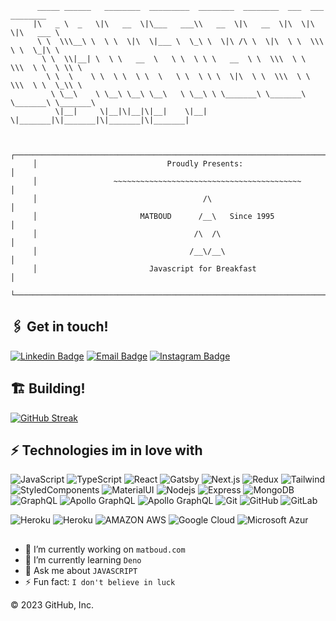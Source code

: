                
          _____ ______   ________  _________  ________  ________  ___  ___  ________     
         |\   _ \  _   \|\   __  \|\___   ___\\   __  \|\   __  \|\  \|\  \|\   ___ \    
          \ \  \\\__\ \  \ \  \|\  \|___ \  \_\ \  \|\ /\ \  \|\  \ \  \\\  \ \  \_|\ \   
           \ \  \\|__| \  \ \   __  \   \ \  \ \ \   __  \ \  \\\  \ \  \\\  \ \  \ \\ \  
            \ \  \    \ \  \ \  \ \  \   \ \  \ \ \  \|\  \ \  \\\  \ \  \\\  \ \  \_\\ \ 
             \ \__\    \ \__\ \__\ \__\   \ \__\ \ \_______\ \_______\ \_______\ \_______\
              \|__|     \|__|\|__|\|__|    \|__|  \|_______|\|_______|\|_______|\|_______|
                                                                                
                                                                                
         ┌────────────────────────────────────────────────────────────────────────────┐
         │                             Proudly Presents:                              │
         │                 ~~~~~~~~~~~~~~~~~~~~~~~~~~~~~~~~~~~~~~~~~~                 │          
         │                                     /\                                     │
         │                       MATBOUD      /__\   Since 1995                       │
         │                                   /\  /\                                   │
         │                                  /__\/__\                                  │
         │                         Javascript for Breakfast                           │
         └────────────────────────────────────────────────────────────────────────────┘                                                                    





## 🖇️ Get in touch!

[![Linkedin Badge](https://img.shields.io/badge/-MATBOUD-blue?style=flat-square&logo=Linkedin&logoColor=white&link=https://www.linkedin.com/in/matboud/)](https://www.linkedin.com/in/matboud/)
[![Email Badge](https://img.shields.io/badge/Email-MATBOUD-gray?style=flat-square&logo=Mail.Ru&logoColor=white)](mailto:contact@matboud.com)
[![Instagram Badge](https://img.shields.io/badge/-AMINE.MATBOUD-da425b?style=flat-square&logo=instagram&logoColor=white&link=https://www.instagram.com/amine.matboud/)](https://www.instagram.com/amine.matboud/)

## 🏗️ Building!
[![GitHub Streak](http://github-readme-streak-stats.herokuapp.com?user=matboud&theme=dark&date_format=M%20j%5B%2C%20Y%5D)](https://git.io/streak-stats)

## ⚡ Technologies im in love with

![JavaScript](https://img.shields.io/badge/-JavaScript-black?style=flat-square&logo=javascript)
![TypeScript](https://img.shields.io/badge/-TypeScript-white?style=flat-square&logo=typescript)
![React](https://img.shields.io/badge/-React-black?style=flat-square&logo=react)
![Gatsby](https://img.shields.io/badge/-Gatsby-663399?style=flat-square&logo=gatsby)
![Next.js](https://img.shields.io/badge/-Next.js-black?style=flat-square&logo=nextjs)
![Redux](https://img.shields.io/badge/-Redux-593D88?style=flat-square&logo=redux)
![Tailwind](https://img.shields.io/badge/-Tailwind_CSS-white?style=flat-square&logo=tailwind-css)
![StyledComponents](https://img.shields.io/badge/-Styled--components-DB7093?style=flat-square&logo=styled-components&logoColor=white)
![MaterialUI](https://img.shields.io/badge/-Material_UI-0081CB?style=flat-square&logo=material-ui)
![Nodejs](https://img.shields.io/badge/-NodeJS-green?style=flat-square&logo=node-js)
![Express](https://img.shields.io/badge/-express-404D59?style=flat-square&logo=Express)
![MongoDB](https://img.shields.io/badge/-MongoDB-black?style=flat-square&logo=mongodb)
![GraphQL](https://img.shields.io/badge/-GraphQL-E10098?style=flat-square&logo=graphql)
![Apollo GraphQL](https://img.shields.io/badge/-Apollo%20GraphQL-311C87?style=flat-square&logo=apollo-graphql)
![Apollo GraphQL](https://img.shields.io/badge/-PostgreSQL-316192?style=flat-square&logo=postgresql)
![Git](https://img.shields.io/badge/-Git-black?style=flat-square&logo=git)
![GitHub](https://img.shields.io/badge/-GitHub-181717?style=flat-square&logo=github)
![GitLab](https://img.shields.io/badge/-GitLab-FCA121?style=flat-square&logo=gitlab)

![Heroku](https://img.shields.io/badge/-Heroku-430098?style=flat-square&logo=heroku)
![Heroku](https://img.shields.io/badge/-Netlify-00C7B7?style=flat-square&logo=netlify&logoColor=white)
![AMAZON AWS](https://img.shields.io/badge/-Amazon_AWS-232F3E?style=flat-square&logo=amazon-aws&logoColor=orange)
![Google Cloud](https://img.shields.io/badge/-Google_Cloud-4285F4?style=flat-square&logo=google-cloud&logoColor=white)
![Microsoft Azur](https://img.shields.io/badge/-Microsoft_Azure-0089D6?style=flat-square&logo=microsoft-azure&logoColor=white)


##

- 🔭 I’m currently working on `matboud.com`
- 🌱 I’m currently learning `Deno`
- 💬 Ask me about `JAVASCRIPT`
- ⚡ Fun fact: `I don't believe in luck`

© 2023 GitHub, Inc.

<!--
**matboud/matboud** is a ✨ _special_ ✨ repository because its `README.md` (this file) appears on your GitHub profile.

Here are some ideas to get you started:

 _____ ______   ________  _________  ________  ________  ___  ___  ________     
|\   _ \  _   \|\   __  \|\___   ___\\   __  \|\   __  \|\  \|\  \|\   ___ \    
\ \  \\\__\ \  \ \  \|\  \|___ \  \_\ \  \|\ /\ \  \|\  \ \  \\\  \ \  \_|\ \   
 \ \  \\|__| \  \ \   __  \   \ \  \ \ \   __  \ \  \\\  \ \  \\\  \ \  \ \\ \  
  \ \  \    \ \  \ \  \ \  \   \ \  \ \ \  \|\  \ \  \\\  \ \  \\\  \ \  \_\\ \ 
   \ \__\    \ \__\ \__\ \__\   \ \__\ \ \_______\ \_______\ \_______\ \_______\
    \|__|     \|__|\|__|\|__|    \|__|  \|_______|\|_______|\|_______|\|_______|
                                                                                
                                                                                
                                                                                

- 🔭 I’m currently working on ...
- 🌱 I’m currently learning ...
- 👯 I’m looking to collaborate on ...
- 🤔 I’m looking for help with ...
- 💬 Ask me about ...
- 📫 How to reach me: ...
- 😄 Pronouns: ...
- ⚡ Fun fact: ...
-->
